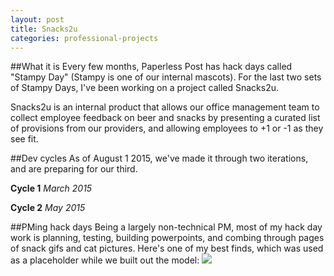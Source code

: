 ```yaml
---
layout: post
title: Snacks2u
categories: professional-projects
---
```


##What it is
Every few months, Paperless Post has hack days called "Stampy Day" (Stampy is one of our internal mascots). For the last two sets of Stampy Days, I've been working on a project called Snacks2u. 

Snacks2u is an internal product that allows our office management team to collect employee feedback on beer and snacks by presenting a curated list of provisions from our providers, and allowing employees to +1 or -1 as they see fit.

##Dev cycles
As of August 1 2015, we've made it through two iterations, and are preparing for our third.

**Cycle 1**
_March 2015_


**Cycle 2**
_May 2015_



##PMing hack days
Being a largely non-technical PM, most of my hack day work is planning, testing, building powerpoints, and combing through pages of snack gifs and cat pictures. Here's one of my best finds, which was used as a placeholder while we built out the model:
![](https://40.media.tumblr.com/65420f62036e079f8072237f12fd8064/tumblr_nshgacJCQd1rloozgo1_540.png)



